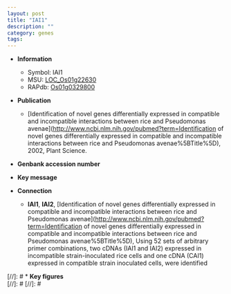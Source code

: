 ```yaml
---
layout: post
title: "IAI1"
description: ""
category: genes
tags: 
---
```


* **Information**  
    + Symbol: IAI1  
    + MSU: [LOC_Os01g22630](http://rice.plantbiology.msu.edu/cgi-bin/ORF_infopage.cgi?orf=LOC_Os01g22630)  
    + RAPdb: [Os01g0329800](http://rapdb.dna.affrc.go.jp/viewer/gbrowse_details/irgsp1?name=Os01g0329800)  

* **Publication**  
    + [Identification of novel genes differentially expressed in compatible and incompatible interactions between rice and Pseudomonas avenae](http://www.ncbi.nlm.nih.gov/pubmed?term=Identification of novel genes differentially expressed in compatible and incompatible interactions between rice and Pseudomonas avenae%5BTitle%5D), 2002, Plant Science.

* **Genbank accession number**  

* **Key message**  

* **Connection**  
    + __IAI1__, __IAI2__, [Identification of novel genes differentially expressed in compatible and incompatible interactions between rice and Pseudomonas avenae](http://www.ncbi.nlm.nih.gov/pubmed?term=Identification of novel genes differentially expressed in compatible and incompatible interactions between rice and Pseudomonas avenae%5BTitle%5D), Using 52 sets of arbitrary primer combinations, two cDNAs (IAI1 and IAI2) expressed in incompatible strain-inoculated rice cells and one cDNA (CAI1) expressed in compatible strain inoculated cells, were identified

[//]: # * **Key figures**  
[//]: # 
[//]: # 
